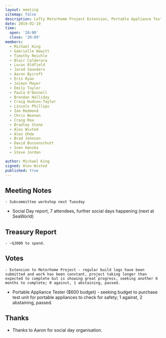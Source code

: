 ```yaml
---
layout: meeting
sitemap: false
description: Lofty Motorhome Project Extension, Portable Appliance Tester
date: 2019-02-19
time:
  open: '20:00'
  close: '20:09'
members:
  - Michael King
  - Gabrielle Hewitt
  - Timothy Reichle
  - Blair Calderara
  - Lucas Oldfield
  - Jarod Saunders
  - Aaron Bycroft
  - Eris Ryan
  - Jaimyn Mayer
  - Emily Taylor
  - Paula O'Donnell
  - Brendan Halliday
  - Craig Hudson-Taylor
  - Lincoln Phillips
  - Ian Redmond
  - Chris Noonan
  - Craig Rea
  - Bradley Stone
  - Alex Wixted
  - Alex Uhde
  - Brad Johnson
  - David Bussenschutt
  - Sven Hanzka
  - Steve Jordan

author: Michael King
signed: Alex Wixted
published: true
---
```


## Meeting Notes
	- Subcommittee workshop next Tuesday
  - Social Day report, 7 attendees, further social days happening (next at SeaWorld)

## Treasury Report
 	- ~$2000 to spend.

## Votes
	- Extension to Motorhome Project - regular build logs have been submitted and work has been constant, project taking longer than expected to complete but is showing great progress, seeking another 6 months to complete; 0 against, 1 abstaining, passed.
  - Portable Appliance Tester ($600 budget) - seeking budget to purchase test unit for portable appliances to check for safety; 1 against, 2 abstaining, passed.

## Thanks
  - Thanks to Aaron for social day organisation.